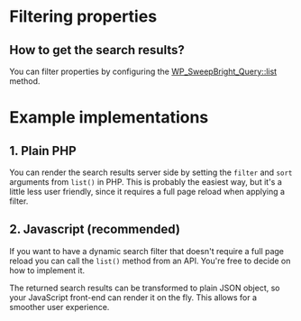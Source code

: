# Filtering properties

## How to get the search results?

You can filter properties by configuring the [WP_SweepBright_Query::list](https://github.com/CompagnonAgency/wp-sweepbright/wiki/6.-Retrieving-data#21-list-properties) method.

# Example implementations

## 1. Plain PHP

You can render the search results server side by setting the `filter` and `sort` arguments from `list()` in PHP.
This is probably the easiest way, but it's a little less user friendly, since it requires a full page reload when applying a filter.

## 2. Javascript (recommended)

If you want to have a dynamic search filter that doesn't require a full page reload you can call the `list()` method from an API. You're free to decide on how to implement it.

The returned search results can be transformed to plain JSON object, so your JavaScript front-end can render it on the fly. This allows for a smoother user experience.